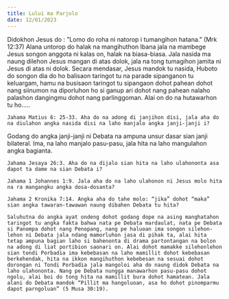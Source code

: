 ```yaml
---
title: Lului ma Parjolo
date: 12/01/2023
---
```


Didokhon Jesus do : ”Lomo do roha ni natorop i tumangihon hatana.” (Mrk 12:37) Alana untorop do halak na mangihuthon Ibana jala na mambege Jesus songon anggota ni kalas on, halak na biasa-biasa. Jala nasida ma naung dilehon Jesus mangan di atas dolok, jala na tong tumagihon jamita ni Jesus di atas ni dolok. Secara mendasar, Jesus mandok tu nasida, Huboto do songon dia do ho balisaon taringot tu na parade sipanganon tu keluargam, hamu na busisaon taringot tu sipangaon dohot pahean dohot nang siinumon na diporluhon ho si ganup ari dohot nang pahean nalaho palashon dangingmu dohot nang parlinggoman. Alai on do na hutawarhon tu ho…..

`Jahama Matius 6: 25-33. Aha do na adong di janjihon disi, jala aha do na diulahon angka nasida disi na laho manjalo angka janji-janji i?`

Godang do angka janji-janji ni Debata na ampuna unsur dasar sian janji bilateral. Ima, na laho manjalo pasu-pasu, jala hita na laho mangulahon angka bagianta.

`Jahama Jesaya 26:3. Aha do na dijalo sian hita na laho ulahononta asa dapot ta dame na sian Debata i?`

`Jahama 1 Johannes 1:9. Jala aha do na laho ulahonon ni Jesus molo hita na ra mangangku angka dosa-dosanta?`

`Jahama 2 Kronika 7:14. Angka aha do tahe molo: “jika” dohot “maka” sian angka tawaran-tawawan naung dibahen Debata tu hita?`

`Saluhutna do angka ayat ondeng dohot godang dope na asing manghatahon taringot tu angka fakta bahwa nata pe Debata mardaulat, nata pe Debata si Panompa dohot nang Penopang, nang pe haluoan ima songon silehon-lehon ni Debata jala ndang mamorluhon jasa di pihak ta, alai hita tetap ampuna bagian laho si bahenonta di drama partontangan na bolon na adong di liat portibion saonari on. Alai dohot mamakke silehonlehon sian tondi Porbadia ima kebebasan na laho mamillit dohot kebebasan berkehendak, hita na ikkon mangihuthon kebebesan na sesuai dohot dorongan ni Tondi Porbadia jala mangoloi aha do naung didok Debata na laho ulahononta. Nang pe Debata nungga manawarhon pasu-pasu dohot ngolu, alai boi do tong hita na mamillit bura dohot hamatean. Jala alani do Debata mandok “Pillit ma hangoluoan, asa ho dohot pinomparmu dapot parngoluan” (5 Musa 30:19).`
